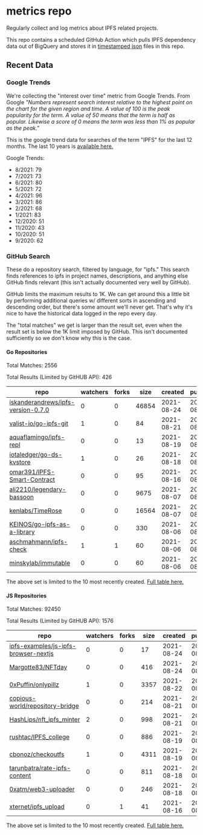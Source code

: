 # metrics repo

Regularly collect and log metrics about IPFS related projects.

This repo contains a scheduled GitHub Action which pulls IPFS dependency data out of BigQuery and stores it 
in [timestamped json](./logs) files in this repo.

## Recent Data

### Google Trends

We're collecting the "interest over time" metric from Google Trends. From Google *"Numbers 
represent search interest relative to the highest point on the chart for the given region and 
time. A value of 100 is the peak popularity for the term. A value of 50 means that the term is 
half as popular. Likewise a score of 0 means the term was less than 1% as popular as the peak."*

This is the google trend data for searches of the term "IPFS" for the
last 12 months. The last 10 years is [available here.](./results/google-trends.md)



Google Trends:
*  8/2021: 79
*  7/2021: 73
*  6/2021: 80
*  5/2021: 72
*  4/2021: 96
*  3/2021: 86
*  2/2021: 68
*  1/2021: 83
*  12/2020: 51
*  11/2020: 43
*  10/2020: 51
*  9/2020: 62

### GitHub Search

These do a repository search, filtered by language, for "ipfs." This search
finds references to ipfs in project names, descriptions, and anything else
GitHub finds relevant (this isn't actually documented very well by GitHub).

GitHub limits the maximum results to 1K. We can get around this a little bit
by performing additional queries w/ different sorts in ascending and descending
order, but there's some amount we'll never get. That's why it's nice to have
the historical data logged in the repo every day.

The "total matches" we get is larger than the result set, even when the result
set is below the 1K limit imposed by GitHub. This isn't documented sufficiently
so we don't know why this is the case.

#### Go Repositories

Total Matches: 2556

Total Results (Limited by GitHUB API): 426

| repo | watchers | forks | size | created | pushed |
| ---- | -------- | ----- | ---- | ------- | ------ |
| [iskanderandrews/ipfs-version-0.7.0](https://github.com/iskanderandrews/ipfs-version-0.7.0)| 0 | 0 | 46854| 2021-08-24 | 2021-08-24 |
| [valist-io/go-ipfs-git](https://github.com/valist-io/go-ipfs-git)| 1 | 0 | 84| 2021-08-21 | 2021-08-21 |
| [aquaflamingo/ipfs-repl](https://github.com/aquaflamingo/ipfs-repl)| 0 | 0 | 13| 2021-08-19 | 2021-08-20 |
| [iotaledger/go-ds-kvstore](https://github.com/iotaledger/go-ds-kvstore)| 1 | 0 | 26| 2021-08-18 | 2021-08-19 |
| [omar391/IPFS-Smart-Contract](https://github.com/omar391/IPFS-Smart-Contract)| 0 | 0 | 95| 2021-08-16 | 2021-08-16 |
| [ali2210/legendary-bassoon](https://github.com/ali2210/legendary-bassoon)| 0 | 0 | 9675| 2021-08-07 | 2021-08-08 |
| [kenlabs/TimeRose](https://github.com/kenlabs/TimeRose)| 0 | 0 | 16564| 2021-08-07 | 2021-08-22 |
| [KEINOS/go-ipfs-as-a-library](https://github.com/KEINOS/go-ipfs-as-a-library)| 0 | 0 | 330| 2021-08-06 | 2021-08-06 |
| [aschmahmann/ipfs-check](https://github.com/aschmahmann/ipfs-check)| 1 | 1 | 60| 2021-08-06 | 2021-08-23 |
| [minskylab/immutable](https://github.com/minskylab/immutable)| 0 | 0 | 60| 2021-08-06 | 2021-08-09 |


The above set is limited to the 10 most recently created. 
[Full table here.](./results/repo_search_go.md)

#### JS Repositories

Total Matches: 92450

Total Results (Limited by GitHUB API): 1576

| repo | watchers | forks | size | created | pushed |
| ---- | -------- | ----- | ---- | ------- | ------ |
| [ipfs-examples/js-ipfs-browser-nextjs](https://github.com/ipfs-examples/js-ipfs-browser-nextjs)| 0 | 0 | 17| 2021-08-24 | 2021-08-24 |
| [Margotte83/NFTday](https://github.com/Margotte83/NFTday)| 0 | 0 | 416| 2021-08-24 | 2021-08-24 |
| [0xPuffin/onlypillz](https://github.com/0xPuffin/onlypillz)| 1 | 0 | 3357| 2021-08-22 | 2021-08-22 |
| [copious-world/repository-bridge](https://github.com/copious-world/repository-bridge)| 0 | 0 | 214| 2021-08-21 | 2021-08-22 |
| [HashLips/nft_ipfs_minter](https://github.com/HashLips/nft_ipfs_minter)| 2 | 0 | 998| 2021-08-21 | 2021-08-21 |
| [rushtac/IPFS_college](https://github.com/rushtac/IPFS_college)| 0 | 0 | 886| 2021-08-19 | 2021-08-19 |
| [cbonoz/checkoutfs](https://github.com/cbonoz/checkoutfs)| 1 | 0 | 4311| 2021-08-19 | 2021-08-19 |
| [tarunbatra/rate-ipfs-content](https://github.com/tarunbatra/rate-ipfs-content)| 0 | 0 | 811| 2021-08-18 | 2021-08-18 |
| [0xatm/web3-uploader](https://github.com/0xatm/web3-uploader)| 0 | 0 | 246| 2021-08-18 | 2021-08-18 |
| [xternet/ipfs_upload](https://github.com/xternet/ipfs_upload)| 0 | 1 | 41| 2021-08-16 | 2021-08-16 |


The above set is limited to the 10 most recently created. 
[Full table here.](./results/repo_search_js.md)
